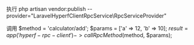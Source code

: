 执行
php artisan vendor:publish --provider="LaravelHyperfClientRpcService\RpcServiceProvider"

调用
$method = 'calculator/add';
$params = ['a' => 12, 'b' => 10];
$result = app('hyperf-rpc-client')->callRpcMethod($method, $params);